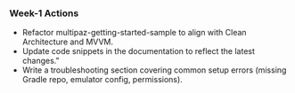 ### Week-1 Actions
- Refactor multipaz-getting-started-sample to align with Clean Architecture and MVVM.
- Update code snippets in the documentation to reflect the latest changes."
- Write a troubleshooting section covering common setup errors (missing Gradle repo, emulator config, permissions).  
